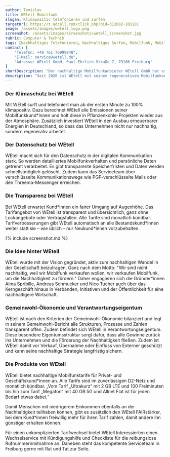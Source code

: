 ```yaml
---
author: Tomislav
title: WEtell Mobilfunk
slogan: Klimapositiv telefonieren und surfen
targetUrl: https://t.adcell.com/click.php?bid=312082-101181
image: /assets/images/wetell_logo.png
screenshot: /assets/images/screenshots/wetell_screenshot.jpg
rubric: Computer & Technik
tags: [Nachhaltiges Telefonieren, Nachhaltiges Surfen, Mobilfunk, Mobilfunkanbieter, Klimapositiv]
contact: [
    "Telefon: +49 761 76999848",
    "E-Mail: service@wetell.de",
    "Adresse: WEtell GmbH, Paul-Ehrlich-Straße 7, 79106 Freiburg"
]
shortDescription: "Der nachhaltige Mobilfunkanbieter WEtell GmbH hat es sich zur Aufgabe gemacht, mit einer modernen Dienstleistung zum ökologischen und sozialen Wandel in der Gesellschaft beizutragen."
description: "Seit 2020 ist WEtell mit seinem regenerativen Mobilfunkangebot in zuverlässiger D-Netz-Qualität am Markt. Das Unternehmen aus Freiburg im Breisgau richtet dabei all sein Handeln auf Klimaschutz, Datenschutz, Fairness und Transparenz aus. Damit schließt WEtell eine bedeutende Lücke im nachhaltigen Dienstleistungssektor und beweist, dass gemeinwohlorientiertes Wirtschaften auch im Mobilfunk möglich ist."
---
```


### Der Klimaschutz bei WEtell

Mit WEtell surft und telefoniert man ab der ersten Minute zu 100% klimapositiv. Dazu berechnet WEtell alle Emissionen seiner Mobilfunkkund*innen und holt diese in Pflanzenkohle-Projekten wieder aus der Atmosphäre. Zusätzlich investiert WEtell in den Ausbau erneuerbarer Energien in Deutschland, so dass das Unternehmen nicht nur nachhaltig, sondern regenerativ arbeitet.

### Der Datenschutz bei WEtell

WEtell macht sich für den Datenschutz in der digitalen Kommunikation stark. So werden detailliertes Mobilfunkverhalten und persönliche Daten getrennt verarbeitet. Es gibt transparente Speicherfristen und Daten werden schnellstmöglich gelöscht. Zudem kann das Serviceteam über verschlüsselte Kommunikationswege wie PGP-verschlüsselte Mails oder den Threema-Messenger erreichen.

### Die Transparenz bei WEtell

Bei WEtell erwartet Kund\*innen ein fairer Umgang auf Augenhöhe. Das Tarifangebot von WEtell ist transparent und übersichtlich, ganz ohne Lockangebote oder Vertragsfallen. Alle Tarife sind monatlich kündbar. Tarifverbesserungen gibt WEtell automatisch an alle Bestandskund*innen weiter statt sie – wie üblich – nur Neukund\*innen vorzubehalten.

{% include screenshot.md %}

### Die Idee hinter WEtell

WEtell wurde mit der Vision gegründet, aktiv zum nachhaltigen Wandel in der Gesellschaft beizutragen. Ganz nach dem Motto: "Wir sind nicht nachhaltig, weil wir Mobilfunk verkaufen wollen, wir verkaufen Mobilfunk, um die Nachhaltigkeit zu fördern." Daher engagieren sich die Gründer*innen Alma Spribille, Andreas Schmucker und Nico Tucher auch über das Kerngeschäft hinaus in Verbänden, Initiativen und der Öffentlichkeit für eine nachhaltigere Wirtschaft.

### Gemeinwohl-Ökonomie und Verantwortungseigentum

WEtell ist nach den Kriterien der Gemeinwohl-Ökonomie bilanziert und legt in seinem Gemeinwohl-Bericht alle Strukturen, Prozesse und Zahlen transparent offen. Zudem befindet sich WEtell in Verantwortungseigentum. Diese besondere Eigentumsstruktur sorgt dafür, dass alle Gewinne zurück ins Unternehmen und die Förderung der Nachhaltigkeit fließen. Zudem ist WEtell damit vor Verkauf, Übernahme oder Einfluss von Externer geschützt und kann seine nachhaltige Strategie langfristig sichern.

### Die Produkte von WEtell

WEtell bietet nachhaltige Mobilfunktarife für Privat- und Geschäftskund\*innen an. Alle Tarife sind im zuverlässigen D2-Netz und monatlich kündbar. „Vom Tarif „Ultrakurz“ mit 2 GB LTE und 100 Freiminuten bis hin zum Tarif „Megafon“ mit 40 GB 5G und Allnet Flat ist für jeden Bedarf etwas dabei.“

Damit Menschen mit niedrigerem Einkommen ebenfalls an der Nachhaltigkeit teilhaben können, gibt es zusätzlich den WEtell FAIRstärker, bei dem Kund\*innen freiwillig mehr für ihren Tarif zahlen, damit andere ihn günstiger erhalten können.

Für einen unkomplizierten Tarifwechsel bietet WEtell Interessierten einen Wechselservice mit Kündigungshilfe und Checkliste für die reibungslose Rufnummernmitnahme an. Daneben steht das kompetente Serviceteam in Freiburg gerne mit Rat und Tat zur Seite.